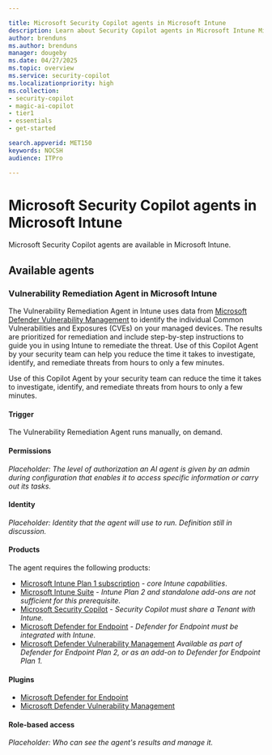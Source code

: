 ```yaml
---

title: Microsoft Security Copilot agents in Microsoft Intune
description: Learn about Security Copilot agents in Microsoft Intune Microsoft Intune
author: brenduns
ms.author: brenduns
manager: dougeby
ms.date: 04/27/2025
ms.topic: overview
ms.service: security-copilot
ms.localizationpriority: high
ms.collection:
- security-copilot
- magic-ai-copilot
- tier1
- essentials
- get-started

search.appverid: MET150
keywords: NOCSH
audience: ITPro

---
```


# Microsoft Security Copilot agents in Microsoft Intune

Microsoft Security Copilot agents are available in Microsoft Intune.

<!-- 
## Agent terminology

| Field | Description |
|-------|-------------|
| Trigger | An event or condition that tells an agentic system to initiate an action or series of actions. |
| Permissions | The level of authorization an AI agent is given by an admin during configuration that enables it to access specific information or carry out its tasks. |
| Identity | The credentials that the agent will use when it runs. |
| Plugins | A component that extends what an agent can do by giving it access to capabilities in first- and third-party services and public websites through APIs. |
-->

## Available agents

### Vulnerability Remediation Agent in Microsoft Intune

The Vulnerability Remediation Agent in Intune uses data from [Microsoft Defender Vulnerability Management](/defender-vulnerability-management/defender-vulnerability-management) to identify the individual Common Vulnerabilities and Exposures (CVEs) on your managed devices. The results are prioritized for remediation and include step-by-step instructions to guide you in using Intune to remediate the threat. Use of this Copilot Agent by your security team can help you reduce the time it takes to investigate, identify, and remediate threats from hours to only a few minutes.

Use of this Copilot Agent by your security team can reduce the time it takes to investigate, identify, and remediate threats from hours to only a few minutes.

#### Trigger

The Vulnerability Remediation Agent runs manually, on demand.

#### Permissions

*Placeholder: The level of authorization an AI agent is given by an admin during configuration that enables it to access specific information or carry out its tasks.*

#### Identity
*Placeholder: Identity that the agent will use to run. Definition still in discussion.*

#### Products

The agent requires the following products:

- [Microsoft Intune Plan 1 subscription](https://www.microsoft.com/en-us/security/business/microsoft-intune-pricing?msockid=2da59cedebdd644e10a289a7ea67657a) - *core Intune capabilities*.
- [Microsoft Intune Suite](https://www.microsoft.com/security/business/microsoft-intune-pricing?msockid=2da59cedebdd644e10a289a7ea67657a) - *Intune Plan 2 and standalone add-ons are not sufficient for this prerequisite.*
- [Microsoft Security Copilot](/copilot/security/microsoft-security-copilot) - *Security Copilot must share a Tenant with Intune.*
- [Microsoft Defender for Endpoint](../intune-service/protect/advanced-threat-protection) - *Defender for Endpoint must be integrated with Intune.*
- [Microsoft Defender Vulnerability Management](../intune-service/protect/advanced-threat-protection) *Available as part of Defender for Endpoint Plan 2, or as an add-on to Defender for Endpoint Plan 1.*


#### Plugins

- [Microsoft Defender for Endpoint](/defender-endpoint/microsoft-defender-endpoint)
- [Microsoft Defender Vulnerability Management](/defender-vulnerability-management/defender-vulnerability-management)

#### Role-based access 
*Placeholder: Who can see the agent's results and manage it.*

